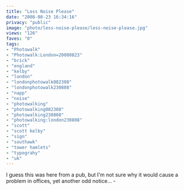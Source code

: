 ```yaml
---
title: "Less Noise Please"
date: "2008-08-23 16:34:16"
privacy: "public"
image: "photo/less-noise-please/less-noise-please.jpg"
views: "126"
faves: "0"
tags:
- "Photowalk"
- "Photowalk:London=20080823"
- "brick"
- "england"
- "kelby"
- "london"
- "londonphotowalk082308"
- "londonphotowalk230808"
- "napp"
- "noise"
- "photowalking"
- "photowalking082308"
- "photowalking230808"
- "photowalking:london230808"
- "scott"
- "scott kelby"
- "sign"
- "southawk"
- "tower hamlets"
- "typograhy"
- "uk"
---
```

I guess this was here from a pub, but I'm not sure why it would cause a problem in offices, yet another odd notice... - <a href="/photos/2008/08/24/less-noise-please"></a>
